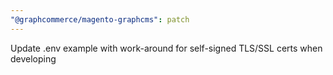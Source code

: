 ```yaml
---
"@graphcommerce/magento-graphcms": patch
---
```


Update .env example with work-around for self-signed TLS/SSL certs when developing
